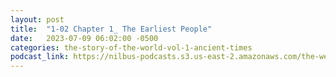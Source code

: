 ```yaml
---
layout: post
title:  "1-02 Chapter 1_ The Earliest People"
date:   2023-07-09 06:02:00 -0500
categories: the-story-of-the-world-vol-1-ancient-times
podcast_link: https://nilbus-podcasts.s3.us-east-2.amazonaws.com/the-well-trained-mind/The%20Story%20of%20the%20World%20Vol.%201%20Ancient%20Times/1-02%20Chapter%201_%20The%20Earliest%20People.mp3
---
```

